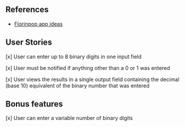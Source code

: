 ## References

- [Florinpop app ideas](https://github.com/florinpop17/app-ideas/blob/master/Projects/1-Beginner/Bin2Dec-App.md)

## User Stories
[x] User can enter up to 8 binary digits in one input field

[x] User must be notified if anything other than a 0 or 1 was entered

[x] User views the results in a single output field containing the decimal (base 10) equivalent of the binary number that was entered

## Bonus features

[x] User can enter a variable number of binary digits
